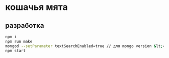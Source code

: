 # кошачья мята

## разработка

```sh
npm i
npm run make
mongod --setParameter textSearchEnabled=true // для mongo version &lt;= 3.2.7
npm start
```
